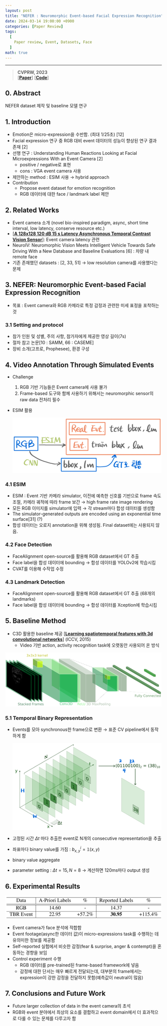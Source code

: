 ```yaml
---
layout: post
title: "NEFER : Neuromorphic Event-based Facial Expression Recognition"
date: 2024-03-14 19:00:00 +0900
categories: [Paper Review]
tags:
  [
    Paper review, Event, Datasets, Face
  ]
math: true
---
```

---
> **CVPRW, 2023**<br/>
> [**[Paper](https://openaccess.thecvf.com/content/CVPR2023W/EventVision/html/Berlincioni_Neuromorphic_Event-Based_Facial_Expression_Recognition_CVPRW_2023_paper.html)**]
> [**[Code](https://github.com/miccunifi/NEFER)**]

## 0. Abstract

NEFER dataset 제작 및 baseline 모델 연구

## 1. Introduction

- Emotion은 micro-expression을 수반함. (최대 1/25초) [12]
- Facial expression 연구 중 RGB 대비 event 데이터의 성능이 향상된 연구 결과 존재 [2]
- 선행 연구 : Understanding Human Reactions Looking at Facial Microexpressions With an Event Camera [2]
    - positive / negative로 표현
    - cons : VGA event camera 사용
- 제안하는 method : ESIM 사용 → hybrid approach
- Contribution
    - Propose event dataset for emotion recognition
    - RGB 데이터에 대한 face / landmark label 제안

## 2. Related Works

- Event camera 소개 (novel bio-inspired paradigm, async, short time interval, low latency, conserve resource etc.)
- [**[A 128x128 120 dB 15 s Latency Asynchronous Temporal Contrast Vision Sensor](https://ieeexplore.ieee.org/abstract/document/4444573/)**]: Event camera latency 관련
- NeuroIV: Neuromorphic Vision Meets Intelligent Vehicle Towards Safe Driving With a New Database and Baseline Evaluations [6] : 차량 내 remote face
- 기존 존재했던 datasets : [2, 33, 51] → low resolution camera를 사용했다는 문제

## 3. NEFER: Neuromorphic Event-based Facial Expression Recognition

- 목표 : Event camera와 RGB 카메라로 특정 감정과 관련한 미세 표정을 포착하는 것

### 3.1 Setting and protocol

- 참가 인원 및 성별, 주의 사항, 참가자에게 제공한 영상 길이(7s)
- 절차 참고 논문[10 : SAMM, 66 : CASEME]
- 장비 소개(고프로, Prophesee), 환경 구성

## 4. Video Annotation Through Simulated Events

- Challenge
    1. RGB 기반 기능들은 Event camera에 사용 불가
    2. Frame-based 도구와 함께 사용하기 위해서는 neuromorphic sensor의 raw data 전처리 필수
- ESIM 활용
    
    ![Untitled](/assets/img/2024-03-14-NEFER-1.png)
    

### 4.1 ESIM

- ESIM : Event 기반 카메라 simulator, 이전에 예측한 신호를 기반으로 frame 속도 조절, 카메라 궤적에 따라 frame 보간 → high frame rate image rendering
- 모든 RGB 이미지를 simulator에 입력 → 각 stream마다 합성 데이터를 생성함
- The simulator-generated outputs are encoded using an exponential time surface[31] (?)
- 합성 데이터는 오로지 annotation을 위해 생성됨. Final dataset에는 사용되지 않음.

### 4.2 Face Detection

- FaceAlignment open-source를 활용해 RGB dataset에서 GT 추출
- Face label을 합성 데이터에 bounding → 합성 데이터를 YOLOv2에 학습시킴
- CVAT를 이용해 수작업 수정

### 4.3 Landmark Detection

- FaceAlignment open-source를 활용해 RGB dataset에서 GT 추출 (68개의 landmarks)
- Face label을 합성 데이터에 bounding → 합성 데이터를 Xception에 학습시킴

## 5. Baseline Method

- C3D 활용한 baseline 제공 [**[Learning spatiotemporal features with 3d convolutional networks](https://openaccess.thecvf.com/content_iccv_2015/html/Tran_Learning_Spatiotemporal_Features_ICCV_2015_paper.html)**] (ICCV, 2015)
    - Video 기반 action, activity recognition task에 오랫동안 사용되어 온 방식

![Untitled](/assets/img/2024-03-14-NEFER-2.png)

### 5.1 Temporal Binary Representation

- Events를 모아 synchronous한 frame으로 변환 → 표준 CV pipeline에서 동작하게 함
    
    ![Untitled](/assets/img/2024-03-14-NEFER-3.png)
    
- 고정된 시간 $\Delta t$ 마다 추출한 event로 N개의 consecutive representation을 추출
- 좌표마다 binary value를 가짐 : $b^i_{x,y}=\mathbb{1}(x,y)$
- binary value aggregate
- parameter setting : $\Delta t = 15, N=8$ → 계산하면 120ms마다 output 생성

## 6. Experimental Results

![Untitled](/assets/img/2024-03-14-NEFER-4.png)

- Event camera가 face 분석에 적합함
- Event footage(async한 데이터 값)이 micro-expressions task를 수행하는 데 유의미한 정보를 제공함
- Self-reported 실험에서 비슷한 감정(fear & surprise, anger & contempt)을 혼동하는 경향을 보임
- Control experiment 수행
    - RGB 데이터를 pre-trained된 frame-based framework에 넣음
    - 감정에 대한 단서는 매우 빠르게 전달되는데, 대부분의 frame에서는 expression이 강한 감정을 전달하지 못함(예측값이 neutral이 많음)

## 7. Conclusions and Future Work

- Future larger collection of data in the event camera의 초석
- RGB와 event 분야에서 최상의 요소를 결합하고 event domain에서 더 효과적으로 다룰 수 있는 문제를 다루고자 함